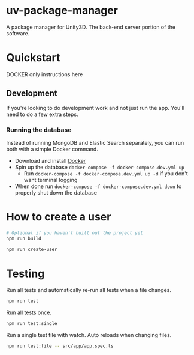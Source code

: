 # uv-package-manager

A package manager for Unity3D. The back-end server portion of the software.

# Quickstart

DOCKER only instructions here

## Development

If you're looking to do development work and not just run the app. You'll need to do a
few extra steps.

### Running the database

Instead of running MongoDB and Elastic Search separately, you can run both with a simple
Docker command.

* Download and install [Docker](https://www.docker.com/)
* Spin up the database `docker-compose -f docker-compose.dev.yml up`
  * Run `docker-compose -f docker-compose.dev.yml up -d` if you don't want terminal logging
* When done run `docker-compose -f docker-compose.dev.yml down` to properly shut down the database

# How to create a user

```bash
# Optional if you haven't built out the project yet
npm run build

npm run create-user
```

# Testing

Run all tests and automatically re-run all tests when a file changes.

```bash
npm run test
```

Run all tests once.

```bash
npm run test:single
```

Run a single test file with watch. Auto reloads when changing files.

```bash
npm run test:file -- src/app/app.spec.ts
```
